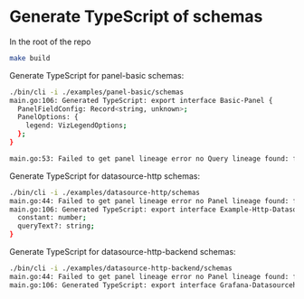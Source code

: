 # Generate TypeScript of schemas

In the root of the repo

```bash
make build
```

Generate TypeScript for panel-basic schemas:
```bash
./bin/cli -i ./examples/panel-basic/schemas
main.go:106: Generated TypeScript: export interface Basic-Panel {
  PanelFieldConfig: Record<string, unknown>;
  PanelOptions: {
    legend: VizLegendOptions;
  };
}

main.go:53: Failed to get panel lineage error no Query lineage found: field not found: Query
```

Generate TypeScript for datasource-http schemas:
```bash
./bin/cli -i ./examples/datasource-http/schemas
main.go:44: Failed to get panel lineage error no Panel lineage found: field not found: Panel
main.go:106: Generated TypeScript: export interface Example-Http-Datasource {
  constant: number;
  queryText?: string;
}
```

Generate TypeScript for datasource-http-backend schemas:
```bash
./bin/cli -i ./examples/datasource-http-backend/schemas
main.go:44: Failed to get panel lineage error no Panel lineage found: field not found: Panel
main.go:106: Generated TypeScript: export interface Grafana-Datasourcehttpbackend-Datasource {}
```
